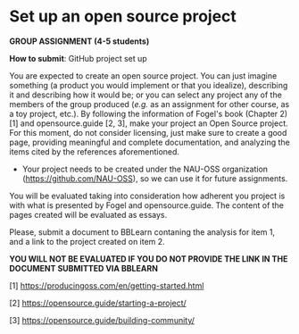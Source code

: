 # Set up an open source project

**GROUP ASSIGNMENT (4-5 students)**

**How to submit**: GitHub project set up

You are expected to create an open source project. You can just imagine something (a product you would implement or that you idealize), describing it and describing how it would be; or you can select any project any of the members of the group produced (*e.g.* as an assignment for other course, as a toy project, etc.). By following the information of Fogel's book (Chapter 2) [1] and opensource.guide [2, 3], make your project an Open Source project. For this moment, do not consider licensing, just make sure to create a good page, providing meaningful and complete documentation, and analyzing the items cited by the references aforementioned.

* Your project needs to be created under the NAU-OSS organization (https://github.com/NAU-OSS), so we can use it for future assignments.

You will be evaluated taking into consideration how adherent you project is with what is presented by Fogel and opensource.guide. The content of the pages created will be evaluated as essays. 

Please, submit a document to BBLearn contaning the analysis for item 1, and a link to the project created on item 2. 

**YOU WILL NOT BE EVALUATED IF YOU DO NOT PROVIDE THE LINK IN THE DOCUMENT SUBMITTED VIA BBLEARN**

[1] https://producingoss.com/en/getting-started.html

[2] https://opensource.guide/starting-a-project/

[3] https://opensource.guide/building-community/
